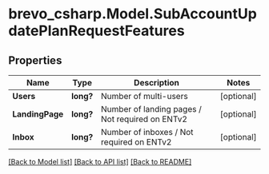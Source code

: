 # brevo_csharp.Model.SubAccountUpdatePlanRequestFeatures
## Properties

Name | Type | Description | Notes
------------ | ------------- | ------------- | -------------
**Users** | **long?** | Number of multi-users | [optional] 
**LandingPage** | **long?** | Number of landing pages / Not required on ENTv2 | [optional] 
**Inbox** | **long?** | Number of inboxes / Not required on ENTv2 | [optional] 

[[Back to Model list]](../README.md#documentation-for-models) [[Back to API list]](../README.md#documentation-for-api-endpoints) [[Back to README]](../README.md)

